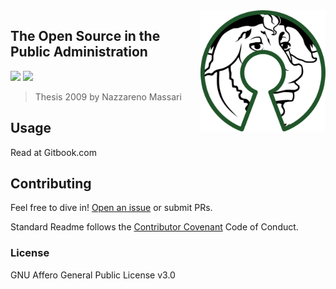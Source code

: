 <img src="/assets/500px-free_software_and_open_source_software_composite_logo.svg.png" alt="drawing" align="right" width="200"/>

## The Open Source in the Public Administration

[![](https://img.shields.io/badge/Donations-tallycoin-blue.svg)](https://tallyco.in/NazzMass/)
[![](https://img.shields.io/badge/readme%20style-standard-brightgreen.svg?style=flat-square)](https://github.com/RichardLitt/standard-readme)

> Thesis 2009 by Nazzareno Massari

## Usage

Read at Gitbook.com

## Contributing

Feel free to dive in! [Open an issue](https://github.com/naszam/opensourcepabook/issues/new) or submit PRs.

Standard Readme follows the [Contributor Covenant](http://contributor-covenant.org/version/1/3/0/) Code of Conduct.


### License
GNU Affero General Public License v3.0
